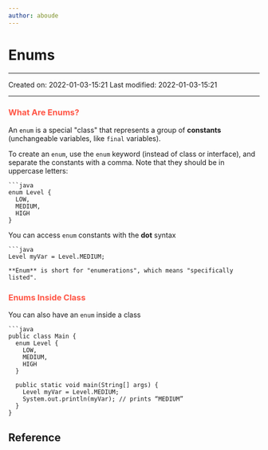 ```yaml
---
author: aboude
---
```

# Enums
___

Created on: 2022-01-03-15:21
Last modified: 2022-01-03-15:21

___

### <span style="color: #ff5545;text-transform: capitalize;">What are enums?</span>
An `enum` is a special "class" that represents a group of **constants** (unchangeable variables, like `final` variables).

To create an `enum`, use the `enum` keyword (instead of class or interface), and separate the constants with a comma. Note that they should be in uppercase letters:

```ad-example
```java
enum Level {
  LOW,
  MEDIUM,
  HIGH
}
```
You can access `enum` constants with the **dot** syntax
```ad-example
```java
Level myVar = Level.MEDIUM;
```

```ad-note
**Enum** is short for "enumerations", which means "specifically listed".
```

### <span style="color: #ff5545;text-transform: capitalize;">Enums inside class</span>
You can also have an `enum` inside a class
```ad-example
```java
public class Main {
  enum Level {
    LOW,
    MEDIUM,
    HIGH
  }

  public static void main(String[] args) {
    Level myVar = Level.MEDIUM; 
    System.out.println(myVar); // prints “MEDIUM”
  }
}
```
## Reference